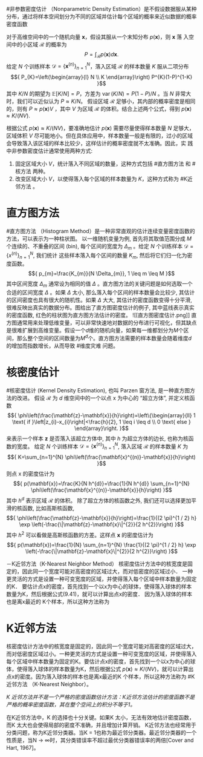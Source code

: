 
#非参数密度估计 （Nonparametric Density Estimation）是不假设数据服从某种分布，通过将样本空间划分为不同的区域并估计每个区域的概率来近似数据的概率密度函数

对于高维空间中的一个随机向量 ${\mathbf{x}}$，假设其服从一个末知分布 ${p(\mathbf{x})}$，则 ${\mathbf{x}}$ 落 入空间中的小区域 ${\mathcal{R}}$ 的概率为$${ P=\int_{\mathcal{R}} p(\mathbf{x}) d \mathbf{x} . }$$ 给定 ${N}$ 个训练样本 ${\mathcal{D}=\left\{\mathbf{x}^{(n)}\right\}_{n=1}^{N}}$，落入区域 ${\mathcal{R}}$ 的样本数量 ${K}$ 服从二项分布 $${ P_{K}=\left(\begin{array}{l} N \\ K \end{array}\right) P^{K}(1-P)^{1-K} }$$ 其中 ${K / N}$ 的期望为 ${\mathbb{E}[K / N]=P}$，方差为 ${\operatorname{var}(K / N)=P(1-P) / N}$ 。当 ${N}$ 非常大时，我们可以近似认为 ${ P \approx {K}/{N} }$。
假设区域 ${\mathcal{R}}$ 足够小，其内部的概率密度是相同的，则有 ${ P \approx p(\mathbf{x}) V }$ ，其中 ${V}$ 为区域 ${\mathcal{R}}$ 的体积。结合上述两个公式，得到 ${ p(\mathbf{x}) \approx {K}/{(N V)} . }$ 

根据公式 $p(\mathbf{x}) \approx {K}/{(N V)}$，要准确地估计 ${p(\mathbf{x})}$ 需要尽量使得样本数量 ${N}$ 足够大，区域体积 ${V}$ 尽可能地小。但在具体应用中，样本数量一般是有限的，过小的区域 会导致落入该区域的样本比较少，这样估计的概率密度就不太准确。因此，实 践中非参数密度估计通常使用两种方式:
1) 固定区域大小 ${V}$，统计落入不同区域的数量，这种方式包括 #直方图方法 和 #核方法 两种。
2) 改变区域大小 ${V}$，以使得落入每个区域的样本数量为 ${K}$，这种方式称为 #K近邻方法 。


# 直方图方法 
#直方图方法 （Histogram Method）是一种非常直观的估计连续变量密度函数的方法，可以表示为一种柱状图。
以一维随机变量为例, 首先将其取值范围分成 ${M}$ 个连续的、不重叠的区间 (bin), 每个区间的宽度为 ${\Delta_{m}}$ 。给定 ${N}$ 个训练样本 ${\mathcal{D}=\left\{x^{(n)}\right\}_{n=1}^{N}}$, 我们统计 这些样本落入每个区间的数量 ${K_{m}}$, 然后将它们归一化为密度函数。 $${ p_{m}=\frac{K_{m}}{N \Delta_{m}}, 1 \leq m \leq M }$$ 其中区间宽度 ${\Delta_{m}}$ 通常设为相同的值 ${\Delta}$ 。直方图方法的关键问题是如何选取一个合适的区间宽度 ${\Delta}$ 。如果 ${\Delta}$ 太小, 那么落入每个区间的样本数量会比较少, 其估计的区间密度也具有很大的随机性。如果 ${\Delta}$ 大大, 其估计的密度函数变得十分平滑, 很难反映出真实的数据分布。图给出了直方图密度估计的例子, 其中蓝线表示真实的密度函数, 红色的柱状图为直方图方法估计的密度。
![[直方图密度估计.png]]
直方图通常用来处理低维变量，可以非常快速地对数据的分布进行可视化，但其缺点是很难扩展到高维变量。假设一个$d$维的随机向量，如果每一维都划分为$M$个区间，那么整个空间的区间数量为$M^d$个。直方图方法需要的样本数量会随着维度$d$的增加而指数增长，从而导致 #维度灾难 问题。

# 核密度估计 
#核密度估计 (Kernel Density Estimation), 也叫 Parzen 窗方法, 是一种直方图方法的改进。 
假设 ${\mathcal{R}}$ 为 ${d}$ 维空间中的一个以点 ${\mathrm{x}}$ 为中心的 “超立方体”, 并定义核函数 $${ \phi\left(\frac{\mathbf{z}-\mathbf{x}}{h}\right)=\left\{\begin{array}{ll} 1 \text{ if }\left|z_{i}-x_{i}\right|<\frac{h}{2}, 1 \leq i \leq d \\ 0 \text{ else } \end{array}\right. }$$ 来表示一个样本 ${\mathbf{z}}$ 是否落入该超立方体中, 其中 ${h}$ 为超立方体的边长, 也称为核函数的宽度。 
给定 ${N}$ 个训练样本 ${\mathcal{D}=\left\{\mathbf{x}^{(n)}\right\}_{n=1}^{N}}$, 落入区域 ${\mathcal{R}}$ 的样本数量 ${K}$ 为 $${ K=\sum_{n=1}^{N} \phi\left(\frac{\mathbf{x}^{(n)}-\mathbf{x}}{h}\right) }$$ 则点 ${\mathrm{x}}$ 的密度估计为 $${ p(\mathbf{x})=\frac{K}{N h^{d}}=\frac{1}{N h^{d}} \sum_{n=1}^{N} \phi\left(\frac{\mathbf{x}^{(n)}-\mathbf{x}}{h}\right) }$$ 其中 ${h^{d}}$ 表示区域 ${\mathcal{R}}$ 的体积。 除了超立方体的核函数之外, 我们还可以选择更加平滑的核函数, 比如高斯核函数, $${ \phi\left(\frac{\mathbf{z}-\mathbf{x}}{h}\right)=\frac{1}{(2 \pi)^{1 / 2} h} \exp \left(-\frac{\|\mathbf{z}-\mathbf{x}\|^{2}}{2 h^{2}}\right) }$$ 其中 ${h^{2}}$ 可以看做是高斯核函数的方差。这样点 ${\mathbf{x}}$ 的密度估计为 $${ p(\mathbf{x})=\frac{1}{N} \sum_{n=1}^{N} \frac{1}{(2 \pi)^{1 / 2} h} \exp \left(-\frac{\|\mathbf{z}-\mathbf{x}\|^{2}}{2 h^{2}}\right) }$$

－K近邻方法（K-Nearest Neighbor Method）
核密度估计方法中的核宽度是固定的，因此同一个宽度可能对高密度的区域过大，而对低密度的区域过小． 一种更灵活的方式是设置一种可变宽度的区域，并使得落入每个区域中样本数量为固定的K． 要估计点x的密度，首先找到一个以x为中心的球体，使得落入球体的样本数量为K，然后根据公式(9.41)，就可以计算出点x的密度． 因为落入球体的样本也是离x最近的 K个样本，所以这种方法称为

# K近邻方法

核密度估计方法中的核宽度是固定的，因此同一个宽度可能对高密度的区域过大，而对低密度区域过小。一种更灵活的方式是设置一种可变宽度的区域，并使得落入每个区域中样本数量为固定的K。要估计点x的密度，首先找到一个以x为中心的球体，使得落入球体的样本数量为K，然后根据公式 $p(\mathbf{x}) \approx {K}/{(N V)}$，就可以计算出点x的密度。因为落入球体的样本也是离x最近的K 个样本，所以这种方法称为 #K近邻方法 （K-Nearest Neighbor）。

*K 近邻方法并不是一个严格的密度函数估计方法：K近邻方法估计的密度函数不是严格的概率密度函数，其在整个空间上的积分不等于1。*

在K近邻方法中，K 的选择也十分关键。如果K 太小，无法有效地估计密度函数，而K 太大也会使得局部的密度不准确，并且增加计算开销。
K近邻方法也经常用于分类问题，称为K近邻分类器。当K = 1也称为最近邻分类器。最近邻分类器的一个性质是，当N → ∞时，其分类错误率不超过最优分类器错误率的两倍[Cover and Hart, 1967]。
